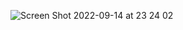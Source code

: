 ![Screen Shot 2022-09-14 at 23 24 02](https://user-images.githubusercontent.com/78083890/190265267-969edb38-c65a-4797-8d22-cc0dc4c8d02e.png)
